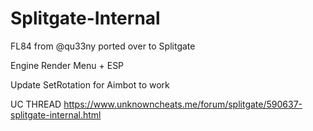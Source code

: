 # Splitgate-Internal

FL84 from @qu33ny ported over to Splitgate

Engine Render Menu + ESP

Update SetRotation for Aimbot to work 


UC THREAD https://www.unknowncheats.me/forum/splitgate/590637-splitgate-internal.html
